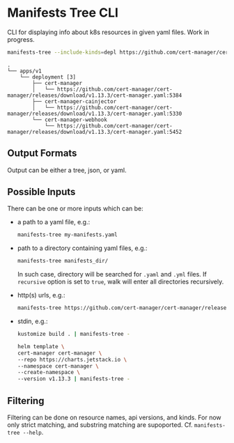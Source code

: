 # Manifests Tree CLI

CLI for displaying info about k8s resources in given yaml files. Work in progress.

```bash
manifests-tree --include-kinds=depl https://github.com/cert-manager/cert-manager/releases/download/v1.13.3/cert-manager.yaml 
```
```
.
└── apps/v1
    └── deployment [3]
        ├── cert-manager
        │   └── https://github.com/cert-manager/cert-manager/releases/download/v1.13.3/cert-manager.yaml:5384
        ├── cert-manager-cainjector
        │   └── https://github.com/cert-manager/cert-manager/releases/download/v1.13.3/cert-manager.yaml:5330
        └── cert-manager-webhook
            └── https://github.com/cert-manager/cert-manager/releases/download/v1.13.3/cert-manager.yaml:5452
```

## Output Formats

Output can be either a tree, json, or yaml.

## Possible Inputs

There can be one or more inputs which can be:

* a path to a yaml file, e.g.:

    ```bash
    manifests-tree my-manifests.yaml
    ```

* path to a directory containing yaml files, e.g.:

    ```bash
    manifests-tree manifests_dir/
    ```

    In such case, directory will be searched for `.yaml` and `.yml` files. If `recursive` option is set to `true`, walk will enter all directories recursively.

* http(s) urls, e.g.:

    ```bash
    manifests-tree https://github.com/cert-manager/cert-manager/releases/download/v1.13.3/cert-manager.yaml
    ```

* stdin, e.g.:

    ```bash
    kustomize build . | manifests-tree -
    ```

    ```bash
    helm template \
    cert-manager cert-manager \
    --repo https://charts.jetstack.io \
    --namespace cert-manager \
    --create-namespace \
    --version v1.13.3 | manifests-tree -
    ```

## Filtering

Filtering can be done on resource names, api versions, and kinds. For now only strict matching, and substring matching are supoported. Cf. `manifests-tree --help`.
